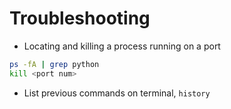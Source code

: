 # Troubleshooting

- Locating and killing a process running on a port
```bash
ps -fA | grep python
kill <port num>
```

- List previous commands on terminal, `history`

  
